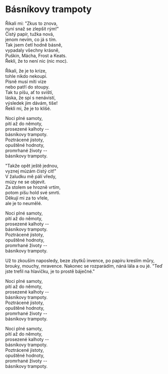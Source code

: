 # Básníkovy trampoty

Říkali mi: "Zkus to znova,  
nyní snaž se zlepšit rým!"  
Čistý papír, tužka nová,   
jenom nevím, co já s tím.  
Tak jsem četl hodně básně,  
vypadaly všechny krásně,   
Puškin,  Mácha, Frost a Keats.  
Řekli,  že to není nic (nic moc).

Říkali, že je to krize,  
tohle nikdo nekoupí.  
Písně musí míti vize   
nebo patří do stoupy.  
Tak tu píšu, ať to sviští,   
láska, že spí s nenávistí,   
výsledek jim dávám, tiše!   
Řekli mi, že je to klišé.  

Noci plné samoty,  
pití až do němoty,  
prosezené kalhoty --  
básníkovy trampoty.  
Poztrácené jistoty,  
opuštěné hodnoty,  
promrhané životy --  
básníkovy trampoty.

"Takže opět ještě jednou,   
vyznej múzám čistý cit!"  
V žaludku mě pálí vředy,   
múzy ne se objevit.   
Za stolem se hrozně vrtím,  
potom píšu hold své smrti.   
Děkují mi za to vřele,  
ale je to neumělé.

Noci plné samoty,  
pití až do němoty,  
prosezené kalhoty --  
básníkovy trampoty.  
Poztrácené jistoty,  
opuštěné hodnoty,  
promrhané životy --  
básníkovy trampoty.

Už to zkouším naposledy,
beze zbytků invence,
po papíru kreslím můry,
brouky, mouchy, mravence.
Nakonec se rozparádím,
náná lála a ou jé.
"Teď jste trefil na hlavičku,
je to prostě báječné."

Noci plné samoty,  
pití až do němoty,  
prosezené kalhoty --  
básníkovy trampoty.  
Poztrácené jistoty,  
opuštěné hodnoty,  
promrhané životy --  
básníkovy trampoty.

Noci plné samoty,  
pití až do němoty,  
prosezené kalhoty --  
básníkovy trampoty.  
Poztrácené jistoty,  
opuštěné hodnoty,  
promrhané životy --  
básníkovy trampoty.

